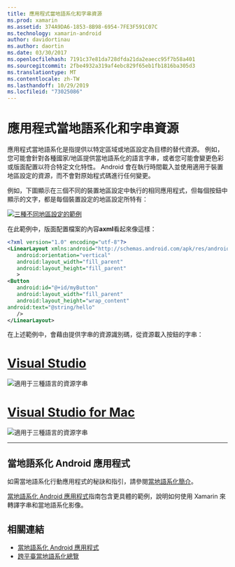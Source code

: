 ```yaml
---
title: 應用程式當地語系化和字串資源
ms.prod: xamarin
ms.assetid: 374A9DA6-1853-8B98-6954-7FE3F591C07C
ms.technology: xamarin-android
author: davidortinau
ms.author: daortin
ms.date: 03/30/2017
ms.openlocfilehash: 7191c37e81da728dfda21da2eaecc95f7b58a401
ms.sourcegitcommit: 2fbe4932a319af4ebc829f65eb1fb1816ba305d3
ms.translationtype: MT
ms.contentlocale: zh-TW
ms.lasthandoff: 10/29/2019
ms.locfileid: "73025086"
---
```

# <a name="application-localization-and-string-resources"></a>應用程式當地語系化和字串資源

應用程式當地語系化是指提供以特定區域或地區設定為目標的替代資源。 例如，您可能會針對各種國家/地區提供當地語系化的語言字串，或者您可能會變更色彩或版面配置以符合特定文化特性。 Android 會在執行時間載入並使用適用于裝置地區設定的資源，而不會對原始程式碼進行任何變更。

例如，下圖顯示在三個不同的裝置地區設定中執行的相同應用程式，但每個按鈕中顯示的文字，都是每個裝置設定的地區設定所特有：

[![三種不同地區設定的範例](application-localization-images/01-click-me-sml.png)](application-localization-images/01-click-me.png#lightbox)

在此範例中，版面配置檔案的內容**axml**看起來像這樣：

```xml
<?xml version="1.0" encoding="utf-8"?>
<LinearLayout xmlns:android="http://schemas.android.com/apk/res/android"
   android:orientation="vertical"
   android:layout_width="fill_parent"
   android:layout_height="fill_parent"
   >
<Button  
   android:id="@+id/myButton"
   android:layout_width="fill_parent"
   android:layout_height="wrap_content"
android:text="@string/hello"
   />
</LinearLayout>
```

在上述範例中，會藉由提供字串的資源識別碼，從資源載入按鈕的字串：

# <a name="visual-studiotabwindows"></a>[Visual Studio](#tab/windows)

![適用于三種語言的資源字串](application-localization-images/02-resource-strings-vs.png)

# <a name="visual-studio-for-mactabmacos"></a>[Visual Studio for Mac](#tab/macos)

![適用于三種語言的資源字串](application-localization-images/02-resource-strings-xs.png)

-----

## <a name="localizing-android-apps"></a>當地語系化 Android 應用程式

如需當地語系化行動應用程式的秘訣和指引，請參閱[當地語系化簡介](~/cross-platform/app-fundamentals/localization.md)。

[當地語系化 Android 應用程式](~/android/app-fundamentals/localization.md)指南包含更具體的範例，說明如何使用 Xamarin 來轉譯字串和當地語系化影像。

## <a name="related-links"></a>相關連結

- [當地語系化 Android 應用程式](~/android/app-fundamentals/localization.md)
- [跨平臺當地語系化總覽](~/cross-platform/app-fundamentals/localization.md)
